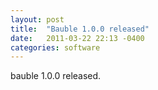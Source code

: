 ```yaml
---
layout: post
title:  "Bauble 1.0.0 released"
date:   2011-03-22 22:13 -0400
categories: software
---
```

bauble 1.0.0 released.